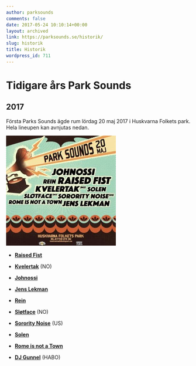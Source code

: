 ```yaml
---
author: parksounds
comments: false
date: 2017-05-24 10:10:14+00:00
layout: archived
link: https://parksounds.se/historik/
slug: historik
title: Historik
wordpress_id: 711
---
```


# Tidigare års Park Sounds


## 2017

Första Parks Sounds ägde rum lördag 20 maj 2017 i Huskvarna Folkets park. Hela lineupen kan avnjutas nedan.

![](/images/2017/parksounds-2017-lineup-300x300.jpg)


 	
  * **[Raised Fist](/historik/2017/raised-fist/)**

 	
  * **[Kvelertak](/historik/2017/kvelertak/)** (NO)

 	
  * **[Johnossi](/historik/2017/johnossi/)**

 	
  * **[Jens Lekman](/historik/2017/jens-lekman/)**
 	
  * **[Rein](/historik/2017/rein/)**
 	
  * **[Sløtface](/historik/2017/slotface/)** (NO)

  * **[Sorority Noise](/historik/2017/sorority-noise/)** (US)
 	
  * **[Solen](/historik/2017/solen/)**
 	
  * **[Rome is not a Town](/historik/2017/rome-is-not-a-town/)**
 	
  * **[DJ Gunnel](/historik/2017/dj-gunnel/)** (HABO)


